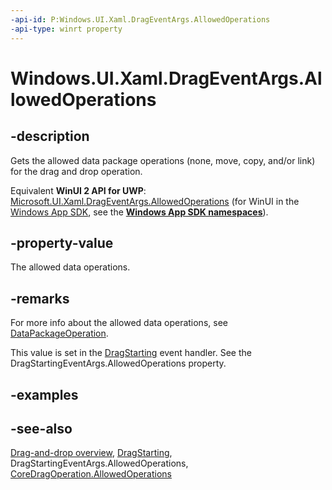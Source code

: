 ```yaml
---
-api-id: P:Windows.UI.Xaml.DragEventArgs.AllowedOperations
-api-type: winrt property
---
```


<!-- Property syntax
public Windows.ApplicationModel.DataTransfer.DataPackageOperation AllowedOperations { get; }
-->

# Windows.UI.Xaml.DragEventArgs.AllowedOperations

## -description
Gets the allowed data package operations (none, move, copy, and/or link) for the drag and drop operation.

Equivalent **WinUI 2 API for UWP**: [Microsoft.UI.Xaml.DragEventArgs.AllowedOperations](/windows/winui/api/microsoft.ui.xaml.drageventargs.allowedoperations) (for WinUI in the [Windows App SDK](/windows/apps/windows-app-sdk/), see the **[Windows App SDK namespaces](/windows/windows-app-sdk/api/winrt/)**).

## -property-value
The allowed data operations.

## -remarks
For more info about the allowed data operations, see [DataPackageOperation](../windows.applicationmodel.datatransfer/datapackageoperation.md).

This value is set in the [DragStarting](uielement_dragstarting.md) event handler. See the DragStartingEventArgs.AllowedOperations property.

## -examples

## -see-also
[Drag-and-drop overview](/windows/uwp/design/input/drag-and-drop), [DragStarting](uielement_dragstarting.md), DragStartingEventArgs.AllowedOperations, [CoreDragOperation.AllowedOperations](../windows.applicationmodel.datatransfer.dragdrop.core/coredragoperation_allowedoperations.md)
